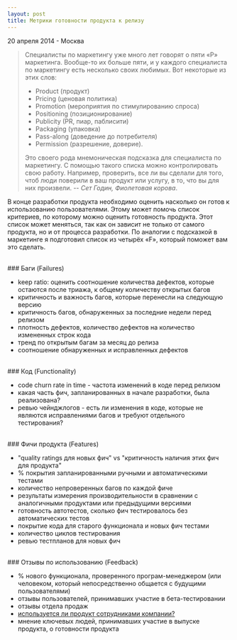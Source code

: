 ```yaml
---
layout: post
title: Метрики готовности продукта к релизу
---
```


<p class="meta">20 апреля 2014 - Москва</p>

> Специалисты по маркетингу уже много лет говорят о пяти «Р» маркетинга.
> Вообще-то их больше пяти, и у каждого специалиста по маркетингу
> есть несколько своих любимых. Вот некоторые из этих слов:
>
>	* Product (продукт)
>	* Pricing (ценовая политика)
>	* Promotion (мероприятия по стимулированию спроса)
>	* Positioning (позиционирование)
>	* Publicity (PR, пиар, паблисити)
>	* Packaging (упаковка)
>	* Pass-along (доведение до потребителя)
>	* Permission (разрешение, доверие).
>
> Это своего рода мнемоническая подсказка для специалиста по маркетингу.
> С помощью такого списка можно контролировать свою работу.
> Например, проверить, все ли вы сделали для того, чтоб люди поверили
> в ваш продукт или услугу, в то, что вы для них произвели.
--  *Сет Годин, Фиолетовая корова*.

В конце разработки продукта необходимо оценить насколько он готов к использованию пользователями.
Этому может помочь список критериев, по которому можно оценить готовность продукта.
Этот список может меняться, так как он зависит не только от самого продукта, но и от процесса разработки.
По аналогии с подсказкой в маркетинге я подготовил список из четырёх «F», который поможет вам это сделать.

<br>
### Баги (Failures)

* keep ratio: оценить соотношение количества дефектов, которые остаются после триажа,
к общему количеству открытых багов
* критичность и важность багов, которые перенесли на следующую версию
* критичность багов, обнаруженных за последние недели перед релизом
* плотность дефектов, количество дефектов на количество измененных строк кода
* тренд по открытым багам за месяц до релиза
* соотношение обнаруженных и исправленных дефектов

<br>
### Код (Functionality)

* code churn rate in time - частота изменений в коде перед релизом
* какая часть фич, запланированных в начале разработки, была реализована?
* ревью чейнджлогов - есть ли изменения в коде, которые не являются исправлениями багов
и требуют отдельного тестирования?

<br>
### Фичи продукта (Features)

* "quality ratings для новых фич" vs "критичность наличия этих фич для продукта"
* % покрытия запланированными ручными и автоматическими тестами
* количество непроверенных багов по каждой фиче
* результаты измерения производительности в сравнении с аналогичными продуктами
или предыдущими версиями
* готовность автотестов, сколько фич тестировалось без автоматических тестов
* покрытие кода для старого функционала и новых фич тестами
* количество циклов тестирования
* ревью тестпланов для новых фич

<br>
### Отзывы по использованию (Feedback)

* % нового функционала, проверенного програм-менеджером
	(или человеком, который непосредственно общается с будущими пользователями)
* отзывы пользователей, принимавших участие в бета-тестировании
* отзывы отдела продаж
* [используется ли продукт сотрудниками компании?](https://en.wikipedia.org/wiki/Eating_your_own_dog_food)
* мнение ключевых людей, принимавших участие в выпуске продукта, о готовности продукта

